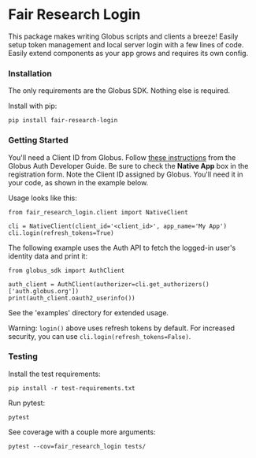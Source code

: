 # Fair Research Login

This package makes writing Globus scripts and clients a breeze! Easily setup
token management and local server login with a few lines of code. Easily extend
components as your app grows and requires its own config.

### Installation

The only requirements are the Globus SDK. Nothing else is required.

Install with pip:

    pip install fair-research-login


### Getting Started

You'll need a Client ID from Globus. Follow [these instructions](https://docs.globus.org/api/auth/developer-guide/#register-app)
from the Globus Auth Developer Guide. Be sure to check the
**Native App** box in the registration form. Note the Client ID assigned by Globus. 
You'll need it in your code, as shown in the example below.

Usage looks like this:

    from fair_research_login.client import NativeClient

    cli = NativeClient(client_id='<client_id>', app_name='My App')
    cli.login(refresh_tokens=True)


The following example uses the Auth API to fetch the logged-in user's identity data and print it:

    from globus_sdk import AuthClient

    auth_client = AuthClient(authorizer=cli.get_authorizers()['auth.globus.org'])
    print(auth_client.oauth2_userinfo())

See the 'examples' directory for extended usage.

Warning: `login()` above uses refresh tokens by default. For increased security,
you can use `cli.login(refresh_tokens=False)`.

### Testing

Install the test requirements:

    pip install -r test-requirements.txt

Run pytest:

    pytest

See coverage with a couple more arguments:

    pytest --cov=fair_research_login tests/
